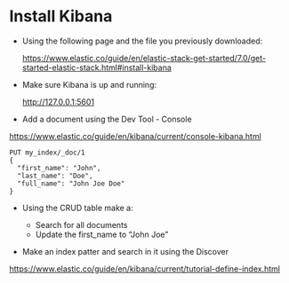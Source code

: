 # Install Kibana 

* Using the following page and the file you previously downloaded:

    https://www.elastic.co/guide/en/elastic-stack-get-started/7.0/get-started-elastic-stack.html#install-kibana

* Make sure Kibana is up and running:

    http://127.0.0.1:5601
    
* Add a document using the Dev Tool - Console 

https://www.elastic.co/guide/en/kibana/current/console-kibana.html

```
PUT my_index/_doc/1
{
  "first_name": "John",
  "last_name": "Doe",
  "full_name": "John Joe Doe"
}
```

*  Using the CRUD table make a:

    * Search for all documents
    * Update the first_name to “John Joe”

* Make an index patter and search in it using the Discover 

https://www.elastic.co/guide/en/kibana/current/tutorial-define-index.html


